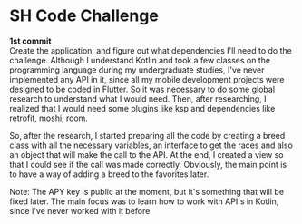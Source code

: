 # SH Code Challenge

**1st commit**  
Create the application, and figure out what dependencies I'll need to do the challenge.
Although I understand Kotlin and took a few classes on the programming language during my undergraduate studies, I've never implemented any API in it, since all my mobile development projects were designed to be coded in Flutter. So it was necessary to do some global research to understand what I would need. Then, after researching, I realized that I would need some plugins like ksp and dependencies like retrofit, moshi, room.

So, after the research, I started preparing all the code by creating a breed class with all the necessary variables, an interface to get the races and also an object that will make the call to the API.
At the end, I created a view so that I could see if the call was made correctly. Obviously, the main point is to have a way of adding a breed to the favorites later.

Note: The APY key is public at the moment, but it's something that will be fixed later. The main focus was to learn how to work with API's in Kotlin, since I've never worked with it before
